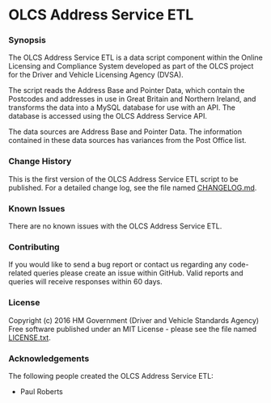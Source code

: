 # OLCS Address Service ETL
### Synopsis 
The OLCS Address Service ETL is a data script component within the Online Licensing and Compliance System developed as part of the OLCS project for the Driver and Vehicle Licensing Agency (DVSA).

The script reads the Address Base and Pointer Data, which contain the Postcodes and addresses in use in Great Britain and Northern Ireland, and transforms the data into a MySQL database for use with an API.  The database is accessed using the OLCS Address Service API.

The data sources are Address Base and Pointer Data.  The information contained in these data sources has variances from the Post Office list.

### Change History 
This is the first version of the OLCS Address Service ETL script to be published. For a detailed change log, see the file named [CHANGELOG.md](./CHANGELOG.md). 

### Known Issues 
There are no known issues with the OLCS Address Service ETL.

### Contributing
If you would like to send a bug report or contact us regarding any code-related queries please create an issue within GitHub. Valid reports and queries will receive responses within 60 days. 

### License 
Copyright (c) 2016 HM Government (Driver and Vehicle Standards Agency) 
Free software published under an MIT License - please see the file named [LICENSE.txt](./LICENSE.txt).

### Acknowledgements 
The following people created the OLCS Address Service ETL:
* Paul Roberts
